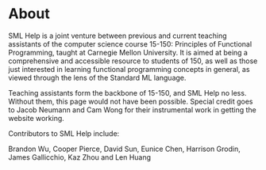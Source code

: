 # About

SML Help is a joint venture between previous and current teaching assistants of the computer science course 15-150: Principles of Functional Programming, taught at Carnegie Mellon University. It is aimed at being a comprehensive and accessible resource to students of 150, as well as those just interested in learning functional programming concepts in general, as viewed through the lens of the Standard ML language.

Teaching assistants form the backbone of 15-150, and SML Help no less. Without them, this page would not have been possible. Special credit goes to Jacob Neumann and Cam Wong for their instrumental work in getting the website working.

Contributors to SML Help include:

Brandon Wu, Cooper Pierce, David Sun, Eunice Chen, Harrison Grodin, James Gallicchio, Kaz Zhou and Len Huang
